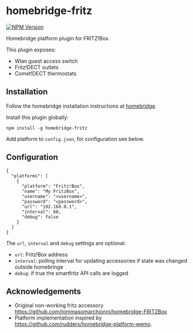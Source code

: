 # homebridge-fritz
[![NPM Version](https://img.shields.io/npm/v/homebridge-fritz.svg)](https://www.npmjs.com/package/homebridge-fritz)

Homebridge platform plugin for FRITZ!Box.

This plugin exposes:

  - Wlan guest access switch
  - Fritz!DECT outlets
  - Comet!DECT thermostats


## Installation

Follow the homebridge installation instructions at [homebridge](https://www.npmjs.com/package/homebridge).

Install this plugin globally:

```
npm install -g homebridge-fritz
```

Add platform to `config.json`, for configuration see below.


## Configuration

```
{
  "platforms": [
    {
      "platform": "Fritz!Box",
      "name": "My FritzBox",
      "username": "<username>",
      "password": "<password>",
      "url": "192.168.0.1",
      "interval": 60,
      "debug": false
    }
  ]
}

```

The `url`, `interval` and `debug` settings are optional:

  - `url`: Fritz!Box address
  - `interval`: polling interval for updating accessories if state was changed outside homebringe
  - `debug`: if true the smartfritz API calls are logged


## Acknowledgements

  - Original non-working fritz accessory https://github.com/tommasomarchionni/homebridge-FRITZBox
  - Platform implementation inspired by https://github.com/rudders/homebridge-platform-wemo.
